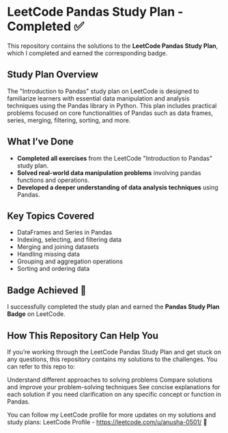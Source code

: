 # LeetCode Pandas Study Plan - Completed ✅

This repository contains the solutions to the **LeetCode Pandas Study Plan**, which I completed and earned the corresponding badge.

## Study Plan Overview

The "Introduction to Pandas" study plan on LeetCode is designed to familiarize learners with essential data manipulation and analysis techniques using the Pandas library in Python. This plan includes practical problems focused on core functionalities of Pandas such as data frames, series, merging, filtering, sorting, and more.

## What I’ve Done

- **Completed all exercises** from the LeetCode "Introduction to Pandas" study plan.
- **Solved real-world data manipulation problems** involving pandas functions and operations.
- **Developed a deeper understanding of data analysis techniques** using Pandas.
  
## Key Topics Covered

- DataFrames and Series in Pandas
- Indexing, selecting, and filtering data
- Merging and joining datasets
- Handling missing data
- Grouping and aggregation operations
- Sorting and ordering data

## Badge Achieved 🎉

I successfully completed the study plan and earned the **Pandas Study Plan Badge** on LeetCode.

## How This Repository Can Help You
If you’re working through the LeetCode Pandas Study Plan and get stuck on any questions, this repository contains my solutions to the challenges. You can refer to this repo to:

Understand different approaches to solving problems
Compare solutions and improve your problem-solving techniques
See concise explanations for each solution if you need clarification on any specific concept or function in Pandas.

You can follow my LeetCode profile for more updates on my solutions and study plans:
LeetCode Profile - https://leetcode.com/u/anusha-0501/ 🌟
